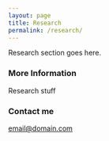 ```yaml
---
layout: page
title: Research
permalink: /research/
---
```


Research section goes here.

### More Information

Research stuff

### Contact me

[email@domain.com](mailto:email@domain.com)